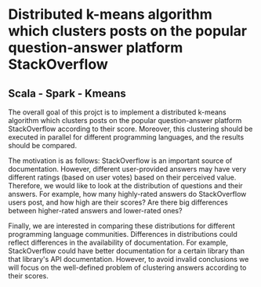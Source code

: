 
# Distributed k-means algorithm which clusters posts on the popular question-answer platform StackOverflow #
## Scala - Spark - Kmeans ##

The overall goal of this projct is to implement a distributed k-means algorithm which clusters posts 
on the popular question-answer platform StackOverflow according to their score. 
Moreover, this clustering should be executed in parallel for different programming languages, and the results should be compared.

The motivation is as follows: StackOverflow is an important source of documentation. 
However, different user-provided answers may have very different ratings (based on user votes) based on their perceived value. Therefore, we would like to look at the distribution of questions and their answers. 
For example, how many highly-rated answers do StackOverflow users post, and how high are their scores?
Are there big differences between higher-rated answers and lower-rated ones?

Finally, we are interested in comparing these distributions for different programming language communities. 
Differences in distributions could reflect differences in the availability of documentation. 
For example, StackOverflow could have better documentation for a certain library than that library's API documentation.
However, to avoid invalid conclusions we will focus on the well-defined problem of clustering answers according to their scores.
